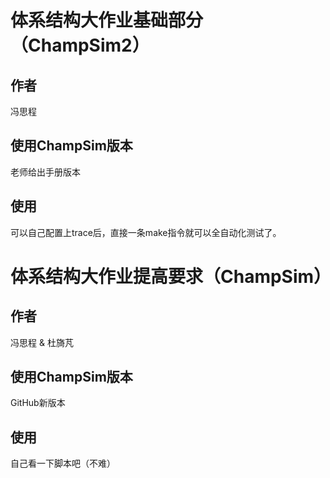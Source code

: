 # 体系结构大作业基础部分（ChampSim2）
## 作者
冯思程
## 使用ChampSim版本
老师给出手册版本
## 使用
可以自己配置上trace后，直接一条make指令就可以全自动化测试了。
# 体系结构大作业提高要求（ChampSim）
## 作者
冯思程 & 杜旖芃
## 使用ChampSim版本
GitHub新版本
## 使用
自己看一下脚本吧（不难）
